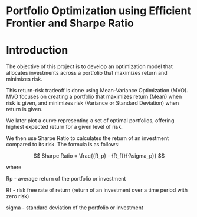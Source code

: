 # Portfolio Optimization using Efficient Frontier and Sharpe Ratio

# Introduction
The objective of this project is to develop an optimization model that allocates investments across a portfolio that maximizes return and minimizes risk.

This return-risk tradeoff is done using Mean-Variance Optimization (MVO).
MVO focuses on creating a portfolio that maximizes return (Mean) when risk is given, and minimizes risk (Variance or Standard Deviation) when return is given.

We later plot a curve representing a set of optimal portfolios, offering highest expected return for a given level of risk.

We then use Sharpe Ratio to calculates the return of an investment compared to its risk.
The formula is as follows:

$$ Sharpe Ratio = \frac{{R_p} - {R_f}}{{\sigma_p}} $$

where

Rp - average return of the portfolio or investment

Rf - risk free rate of return (return of an investment over a time period with zero risk)

sigma - standard deviation of the portfolio or investment
